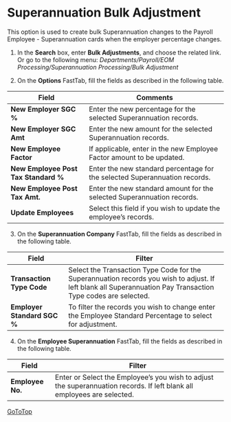 # Superannuation Bulk Adjustment

This option is used to create bulk Superannuation changes to the Payroll Employee - Superannuation cards when the employer percentage changes.

1.  In the **Search** box, enter **Bulk Adjustments**, and choose the related link.  Or go to the following menu: 
*Departments/Payroll/EOM Processing/Superannuation Processing/Bulk Adjustment*

2.  On the **Options** FastTab, fill the fields as described in the following table.

|Field|	Comments|
|---|---|
|**New Employer SGC %**|	Enter the new percentage for the selected Superannuation records.|
|**New Employer SGC Amt**|	Enter the new amount for the selected Superannuation records.|
|**New Employee Factor**|	If applicable, enter in the new Employee Factor amount to be updated.|
|**New Employee Post Tax Standard %**|	Enter the new standard percentage for the selected Superannuation records.|
|**New Employee Post Tax Amt.**|	Enter the new standard amount for the selected Superannuation records.|
|**Update Employees**|	Select this field if you wish to update the employee’s records.|  
 
3.  On the **Superannuation Company** FastTab, fill the fields as described in the following table.

|Field|	Filter|
|---|---|
|**Transaction Type Code**|	Select the Transaction Type Code for the Superannuation records you wish to adjust. If left blank all Superannuation Pay Transaction Type codes are selected.|
|**Employer Standard SGC %**|To filter the records you wish to change enter the Employee Standard Percentage to select for adjustment. |

 
4.  On the **Employee Superannuation** FastTab, fill the fields as described in the following table.

|Field	|Filter|
|---|---|
|**Employee No.**| 	Enter or Select the Employee’s you wish to adjust the superannuation records.  If left blank all employees are selected.|


[GoToTop](#superannuation-bulk-adjustment)

